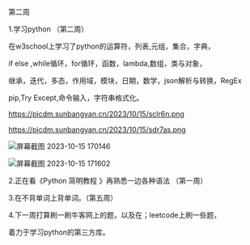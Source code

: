 第二周

1.学习python （第二周）

在w3school上学习了python的运算符，列表,元组，集合，字典，

if else ,while循环，for循环，函数，lambda,数组，类与对象，

继承，迭代，多态，作用域，模块，日期，数学，json解析与转换，RegEx

pip,Try Except,命令输入，字符串格式化。

https://picdm.sunbangyan.cn/2023/10/15/sclr6n.png


https://picdm.sunbangyan.cn/2023/10/15/sdr7as.png

![屏幕截图 2023-10-15 170146](https://picdm.sunbangyan.cn/2023/10/15/sclr6n.png)


![屏幕截图 2023-10-15 171602](https://picdm.sunbangyan.cn/2023/10/15/sdr7as.png)

2.正在看《Python 简明教程 》再熟悉一边各种语法 （第一周）

3.在不背单词上背单词。（第五周）

4.下一周打算刷一刷牛客网上的题，以及在；leetcode上刷一些题，

着力于学习python的第三方库。